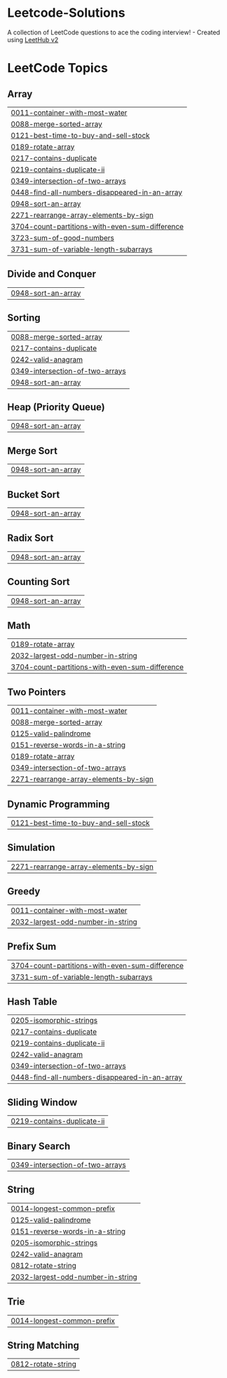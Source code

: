 # Leetcode-Solutions
A collection of LeetCode questions to ace the coding interview! - Created using [LeetHub v2](https://github.com/arunbhardwaj/LeetHub-2.0)

<!---LeetCode Topics Start-->
# LeetCode Topics
## Array
|  |
| ------- |
| [0011-container-with-most-water](https://github.com/Lakhan2003/Leetcode-Solutions/tree/master/0011-container-with-most-water) |
| [0088-merge-sorted-array](https://github.com/Lakhan2003/Leetcode-Solutions/tree/master/0088-merge-sorted-array) |
| [0121-best-time-to-buy-and-sell-stock](https://github.com/Lakhan2003/Leetcode-Solutions/tree/master/0121-best-time-to-buy-and-sell-stock) |
| [0189-rotate-array](https://github.com/Lakhan2003/Leetcode-Solutions/tree/master/0189-rotate-array) |
| [0217-contains-duplicate](https://github.com/Lakhan2003/Leetcode-Solutions/tree/master/0217-contains-duplicate) |
| [0219-contains-duplicate-ii](https://github.com/Lakhan2003/Leetcode-Solutions/tree/master/0219-contains-duplicate-ii) |
| [0349-intersection-of-two-arrays](https://github.com/Lakhan2003/Leetcode-Solutions/tree/master/0349-intersection-of-two-arrays) |
| [0448-find-all-numbers-disappeared-in-an-array](https://github.com/Lakhan2003/Leetcode-Solutions/tree/master/0448-find-all-numbers-disappeared-in-an-array) |
| [0948-sort-an-array](https://github.com/Lakhan2003/Leetcode-Solutions/tree/master/0948-sort-an-array) |
| [2271-rearrange-array-elements-by-sign](https://github.com/Lakhan2003/Leetcode-Solutions/tree/master/2271-rearrange-array-elements-by-sign) |
| [3704-count-partitions-with-even-sum-difference](https://github.com/Lakhan2003/Leetcode-Solutions/tree/master/3704-count-partitions-with-even-sum-difference) |
| [3723-sum-of-good-numbers](https://github.com/Lakhan2003/Leetcode-Solutions/tree/master/3723-sum-of-good-numbers) |
| [3731-sum-of-variable-length-subarrays](https://github.com/Lakhan2003/Leetcode-Solutions/tree/master/3731-sum-of-variable-length-subarrays) |
## Divide and Conquer
|  |
| ------- |
| [0948-sort-an-array](https://github.com/Lakhan2003/Leetcode-Solutions/tree/master/0948-sort-an-array) |
## Sorting
|  |
| ------- |
| [0088-merge-sorted-array](https://github.com/Lakhan2003/Leetcode-Solutions/tree/master/0088-merge-sorted-array) |
| [0217-contains-duplicate](https://github.com/Lakhan2003/Leetcode-Solutions/tree/master/0217-contains-duplicate) |
| [0242-valid-anagram](https://github.com/Lakhan2003/Leetcode-Solutions/tree/master/0242-valid-anagram) |
| [0349-intersection-of-two-arrays](https://github.com/Lakhan2003/Leetcode-Solutions/tree/master/0349-intersection-of-two-arrays) |
| [0948-sort-an-array](https://github.com/Lakhan2003/Leetcode-Solutions/tree/master/0948-sort-an-array) |
## Heap (Priority Queue)
|  |
| ------- |
| [0948-sort-an-array](https://github.com/Lakhan2003/Leetcode-Solutions/tree/master/0948-sort-an-array) |
## Merge Sort
|  |
| ------- |
| [0948-sort-an-array](https://github.com/Lakhan2003/Leetcode-Solutions/tree/master/0948-sort-an-array) |
## Bucket Sort
|  |
| ------- |
| [0948-sort-an-array](https://github.com/Lakhan2003/Leetcode-Solutions/tree/master/0948-sort-an-array) |
## Radix Sort
|  |
| ------- |
| [0948-sort-an-array](https://github.com/Lakhan2003/Leetcode-Solutions/tree/master/0948-sort-an-array) |
## Counting Sort
|  |
| ------- |
| [0948-sort-an-array](https://github.com/Lakhan2003/Leetcode-Solutions/tree/master/0948-sort-an-array) |
## Math
|  |
| ------- |
| [0189-rotate-array](https://github.com/Lakhan2003/Leetcode-Solutions/tree/master/0189-rotate-array) |
| [2032-largest-odd-number-in-string](https://github.com/Lakhan2003/Leetcode-Solutions/tree/master/2032-largest-odd-number-in-string) |
| [3704-count-partitions-with-even-sum-difference](https://github.com/Lakhan2003/Leetcode-Solutions/tree/master/3704-count-partitions-with-even-sum-difference) |
## Two Pointers
|  |
| ------- |
| [0011-container-with-most-water](https://github.com/Lakhan2003/Leetcode-Solutions/tree/master/0011-container-with-most-water) |
| [0088-merge-sorted-array](https://github.com/Lakhan2003/Leetcode-Solutions/tree/master/0088-merge-sorted-array) |
| [0125-valid-palindrome](https://github.com/Lakhan2003/Leetcode-Solutions/tree/master/0125-valid-palindrome) |
| [0151-reverse-words-in-a-string](https://github.com/Lakhan2003/Leetcode-Solutions/tree/master/0151-reverse-words-in-a-string) |
| [0189-rotate-array](https://github.com/Lakhan2003/Leetcode-Solutions/tree/master/0189-rotate-array) |
| [0349-intersection-of-two-arrays](https://github.com/Lakhan2003/Leetcode-Solutions/tree/master/0349-intersection-of-two-arrays) |
| [2271-rearrange-array-elements-by-sign](https://github.com/Lakhan2003/Leetcode-Solutions/tree/master/2271-rearrange-array-elements-by-sign) |
## Dynamic Programming
|  |
| ------- |
| [0121-best-time-to-buy-and-sell-stock](https://github.com/Lakhan2003/Leetcode-Solutions/tree/master/0121-best-time-to-buy-and-sell-stock) |
## Simulation
|  |
| ------- |
| [2271-rearrange-array-elements-by-sign](https://github.com/Lakhan2003/Leetcode-Solutions/tree/master/2271-rearrange-array-elements-by-sign) |
## Greedy
|  |
| ------- |
| [0011-container-with-most-water](https://github.com/Lakhan2003/Leetcode-Solutions/tree/master/0011-container-with-most-water) |
| [2032-largest-odd-number-in-string](https://github.com/Lakhan2003/Leetcode-Solutions/tree/master/2032-largest-odd-number-in-string) |
## Prefix Sum
|  |
| ------- |
| [3704-count-partitions-with-even-sum-difference](https://github.com/Lakhan2003/Leetcode-Solutions/tree/master/3704-count-partitions-with-even-sum-difference) |
| [3731-sum-of-variable-length-subarrays](https://github.com/Lakhan2003/Leetcode-Solutions/tree/master/3731-sum-of-variable-length-subarrays) |
## Hash Table
|  |
| ------- |
| [0205-isomorphic-strings](https://github.com/Lakhan2003/Leetcode-Solutions/tree/master/0205-isomorphic-strings) |
| [0217-contains-duplicate](https://github.com/Lakhan2003/Leetcode-Solutions/tree/master/0217-contains-duplicate) |
| [0219-contains-duplicate-ii](https://github.com/Lakhan2003/Leetcode-Solutions/tree/master/0219-contains-duplicate-ii) |
| [0242-valid-anagram](https://github.com/Lakhan2003/Leetcode-Solutions/tree/master/0242-valid-anagram) |
| [0349-intersection-of-two-arrays](https://github.com/Lakhan2003/Leetcode-Solutions/tree/master/0349-intersection-of-two-arrays) |
| [0448-find-all-numbers-disappeared-in-an-array](https://github.com/Lakhan2003/Leetcode-Solutions/tree/master/0448-find-all-numbers-disappeared-in-an-array) |
## Sliding Window
|  |
| ------- |
| [0219-contains-duplicate-ii](https://github.com/Lakhan2003/Leetcode-Solutions/tree/master/0219-contains-duplicate-ii) |
## Binary Search
|  |
| ------- |
| [0349-intersection-of-two-arrays](https://github.com/Lakhan2003/Leetcode-Solutions/tree/master/0349-intersection-of-two-arrays) |
## String
|  |
| ------- |
| [0014-longest-common-prefix](https://github.com/Lakhan2003/Leetcode-Solutions/tree/master/0014-longest-common-prefix) |
| [0125-valid-palindrome](https://github.com/Lakhan2003/Leetcode-Solutions/tree/master/0125-valid-palindrome) |
| [0151-reverse-words-in-a-string](https://github.com/Lakhan2003/Leetcode-Solutions/tree/master/0151-reverse-words-in-a-string) |
| [0205-isomorphic-strings](https://github.com/Lakhan2003/Leetcode-Solutions/tree/master/0205-isomorphic-strings) |
| [0242-valid-anagram](https://github.com/Lakhan2003/Leetcode-Solutions/tree/master/0242-valid-anagram) |
| [0812-rotate-string](https://github.com/Lakhan2003/Leetcode-Solutions/tree/master/0812-rotate-string) |
| [2032-largest-odd-number-in-string](https://github.com/Lakhan2003/Leetcode-Solutions/tree/master/2032-largest-odd-number-in-string) |
## Trie
|  |
| ------- |
| [0014-longest-common-prefix](https://github.com/Lakhan2003/Leetcode-Solutions/tree/master/0014-longest-common-prefix) |
## String Matching
|  |
| ------- |
| [0812-rotate-string](https://github.com/Lakhan2003/Leetcode-Solutions/tree/master/0812-rotate-string) |
<!---LeetCode Topics End-->